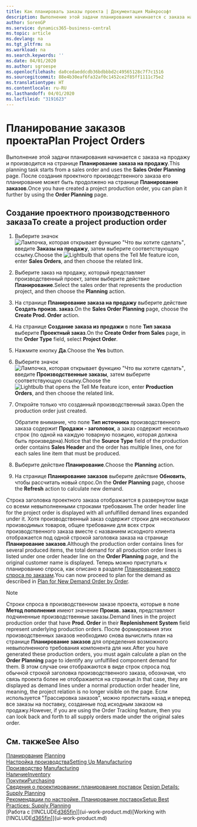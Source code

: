 ```yaml
---
title: Как планировать заказы проекта | Документация Майкрософт
description: Выполнение этой задачи планирования начинается с заказа на продажу и производится на странице **Планирование заказа на продажу**. После создания проектного производственного заказа его планирование может быть продолжено на странице **Планирование заказов**.
author: SorenGP
ms.service: dynamics365-business-central
ms.topic: article
ms.devlang: na
ms.tgt_pltfrm: na
ms.workload: na
ms.search.keywords: ''
ms.date: 04/01/2020
ms.author: sgroespe
ms.openlocfilehash: da0cedaeddcdb36bdbbbd2c49565128c7f7c1516
ms.sourcegitcommit: 88e4b30eaf6fa32af0c1452ce2f85ff1111c75e2
ms.translationtype: HT
ms.contentlocale: ru-RU
ms.lasthandoff: 04/01/2020
ms.locfileid: "3191623"
---
```

# <a name="plan-project-orders"></a><span data-ttu-id="69b69-104">Планирование заказов проекта</span><span class="sxs-lookup"><span data-stu-id="69b69-104">Plan Project Orders</span></span>
<span data-ttu-id="69b69-105">Выполнение этой задачи планирования начинается с заказа на продажу и производится на странице **Планирование заказа на продажу**.</span><span class="sxs-lookup"><span data-stu-id="69b69-105">This planning task starts from a sales order and uses the **Sales Order Planning** page.</span></span> <span data-ttu-id="69b69-106">После создания проектного производственного заказа его планирование может быть продолжено на странице **Планирование заказов**.</span><span class="sxs-lookup"><span data-stu-id="69b69-106">Once you have created a project production order, you can plan it further by using the **Order Planning** page.</span></span>  

## <a name="to-create-a-project-production-order"></a><span data-ttu-id="69b69-107">Создание проектного производственного заказа</span><span class="sxs-lookup"><span data-stu-id="69b69-107">To create a project production order</span></span>  

1.  <span data-ttu-id="69b69-108">Выберите значок ![Лампочка, которая открывает функцию "Что вы хотите сделать"](media/ui-search/search_small.png "Что вы хотите сделать"), введите **Заказы на продажу**, затем выберите соответствующую ссылку.</span><span class="sxs-lookup"><span data-stu-id="69b69-108">Choose the ![Lightbulb that opens the Tell Me feature](media/ui-search/search_small.png "Tell me what you want to do") icon, enter **Sales Orders**, and then choose the related link.</span></span>  
2.  <span data-ttu-id="69b69-109">Выберите заказ на продажу, который представляет производственный проект, затем выберите действие **Планирование**.</span><span class="sxs-lookup"><span data-stu-id="69b69-109">Select the sales order that represents the production project, and then choose the **Planning** action.</span></span>  
4.  <span data-ttu-id="69b69-110">На странице **Планирование заказа на продажу** выберите действие **Создать произв. заказ**.</span><span class="sxs-lookup"><span data-stu-id="69b69-110">On the **Sales Order Planning** page, choose  the **Create Prod. Order** action.</span></span>  
5.  <span data-ttu-id="69b69-111">На странице **Создание заказа из продажи** в поле **Тип заказа** выберите **Проектный заказ**.</span><span class="sxs-lookup"><span data-stu-id="69b69-111">On the **Create Order from Sales** page, in the **Order Type** field, select **Project Order**.</span></span>  
6.  <span data-ttu-id="69b69-112">Нажмите кнопку **Да**.</span><span class="sxs-lookup"><span data-stu-id="69b69-112">Choose the **Yes** button.</span></span>  
7.  <span data-ttu-id="69b69-113">Выберите значок ![Лампочка, которая открывает функцию "Что вы хотите сделать"](media/ui-search/search_small.png "Что вы хотите сделать"), введите **Производственные заказы**, затем выберите соответствующую ссылку.</span><span class="sxs-lookup"><span data-stu-id="69b69-113">Choose the ![Lightbulb that opens the Tell Me feature](media/ui-search/search_small.png "Tell me what you want to do") icon, enter **Production Orders**, and then choose the related link.</span></span>
8. <span data-ttu-id="69b69-114">Откройте только что созданный производственный заказ.</span><span class="sxs-lookup"><span data-stu-id="69b69-114">Open the production order just created.</span></span>  

    <span data-ttu-id="69b69-115">Обратите внимание, что поле **Тип источника** производственного заказа содержит **Продажи - заголовок**, а заказ содержит несколько строк (по одной на каждую товарную позицию, которая должна быть произведена).</span><span class="sxs-lookup"><span data-stu-id="69b69-115">Notice that the **Source Type** field of the production order contains **Sales Header** and the order has multiple lines, one for each sales line item that must be produced.</span></span>  
9. <span data-ttu-id="69b69-116">Выберите действие **Планирование**.</span><span class="sxs-lookup"><span data-stu-id="69b69-116">Choose the **Planning** action.</span></span>
10. <span data-ttu-id="69b69-117">На странице **Планирование заказов** выберите действие **Обновить**, чтобы рассчитать новый спрос.</span><span class="sxs-lookup"><span data-stu-id="69b69-117">On the **Order Planning** page, choose the **Refresh** action to calculate new demand.</span></span>  

<span data-ttu-id="69b69-118">Строка заголовка проектного заказа отображается в развернутом виде со всеми невыполненными строками требования.</span><span class="sxs-lookup"><span data-stu-id="69b69-118">The order header line for the project order is displayed with all unfulfilled demand lines expanded under it.</span></span> <span data-ttu-id="69b69-119">Хотя производственный заказ содержит строки для нескольких производимых товаров, общее требование для всех строк производственного заказа вместе с названием исходного клиента отображается под одной строкой заголовка заказа на странице **Планирование заказов**.</span><span class="sxs-lookup"><span data-stu-id="69b69-119">Although the production order contains lines for several produced items, the total demand for all production order lines is listed under one order header line on the **Order Planning** page, and the original customer name is displayed.</span></span> <span data-ttu-id="69b69-120">Теперь можно приступать к планированию спроса, как описано в разделе [Планирование нового спроса по заказам](production-how-to-plan-for-new-demand.md).</span><span class="sxs-lookup"><span data-stu-id="69b69-120">You can now proceed to plan for the demand as described in [Plan for New Demand Order by Order](production-how-to-plan-for-new-demand.md).</span></span>  

> [!NOTE]  
>  <span data-ttu-id="69b69-121">Строки спроса в производственном заказе проекта, которые в поле **Метод пополнения** имеют значение **Произв. заказ**, представляют подчиненные производственные заказы.</span><span class="sxs-lookup"><span data-stu-id="69b69-121">Demand lines in the project production order that have **Prod. Order** in their **Replenishment System** field represent underlying production orders.</span></span> <span data-ttu-id="69b69-122">После формирования этих производственных заказов необходимо снова вычислить план на странице **Планирование заказов** для определения возможного невыполненного требования компонента для них.</span><span class="sxs-lookup"><span data-stu-id="69b69-122">After you have generated these production orders, you must again calculate a plan on the **Order Planning** page to identify any unfulfilled component demand for them.</span></span> <span data-ttu-id="69b69-123">В этом случае они отображаются в виде строк спроса под обычной строкой заголовка производственного заказа, обозначая, что связь проекта более не отображается на странице.</span><span class="sxs-lookup"><span data-stu-id="69b69-123">In that case, they are displayed as demand lines under a normal production order header line, meaning, the project relation is no longer visible on the page.</span></span> <span data-ttu-id="69b69-124">Если используется "Трассировка заказов", можно пролистать назад и вперед все заказы на поставку, созданные под исходным заказом на продажу.</span><span class="sxs-lookup"><span data-stu-id="69b69-124">However, if you are using the Order Tracking feature, then you can look back and forth to all supply orders made under the original sales order.</span></span>  

## <a name="see-also"></a><span data-ttu-id="69b69-125">См. также</span><span class="sxs-lookup"><span data-stu-id="69b69-125">See Also</span></span>
<span data-ttu-id="69b69-126">[Планирование](production-planning.md) </span><span class="sxs-lookup"><span data-stu-id="69b69-126">[Planning](production-planning.md) </span></span>  
[<span data-ttu-id="69b69-127">Настройка производства</span><span class="sxs-lookup"><span data-stu-id="69b69-127">Setting Up Manufacturing</span></span>](production-configure-production-processes.md)  
<span data-ttu-id="69b69-128">[Производство](production-manage-manufacturing.md)  </span><span class="sxs-lookup"><span data-stu-id="69b69-128">[Manufacturing](production-manage-manufacturing.md)  </span></span>  
[<span data-ttu-id="69b69-129">Наличие</span><span class="sxs-lookup"><span data-stu-id="69b69-129">Inventory</span></span>](inventory-manage-inventory.md)  
[<span data-ttu-id="69b69-130">Покупки</span><span class="sxs-lookup"><span data-stu-id="69b69-130">Purchasing</span></span>](purchasing-manage-purchasing.md)  
<span data-ttu-id="69b69-131">[Сведения о проектировании: планирование поставок](design-details-supply-planning.md) </span><span class="sxs-lookup"><span data-stu-id="69b69-131">[Design Details: Supply Planning](design-details-supply-planning.md) </span></span>  
[<span data-ttu-id="69b69-132">Рекомендации по настройке. Планирование поставок</span><span class="sxs-lookup"><span data-stu-id="69b69-132">Setup Best Practices: Supply Planning</span></span>](setup-best-practices-supply-planning.md)  
<span data-ttu-id="69b69-133">[Работа с [!INCLUDE[d365fin](includes/d365fin_md.md)]](ui-work-product.md)</span><span class="sxs-lookup"><span data-stu-id="69b69-133">[Working with [!INCLUDE[d365fin](includes/d365fin_md.md)]](ui-work-product.md)</span></span>
